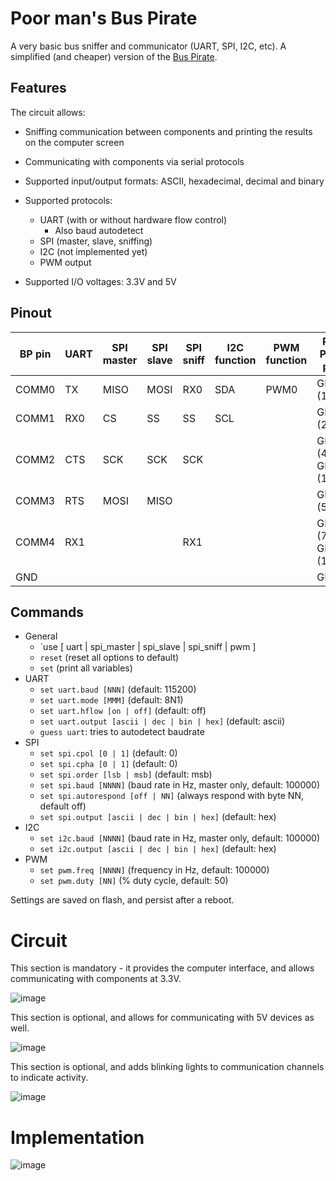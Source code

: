 # Poor man's Bus Pirate

A very basic bus sniffer and communicator (UART, SPI, I2C, etc). A simplified (and cheaper) version of the [Bus Pirate](https://dangerousprototypes.com/docs/Bus_Pirate).

## Features

The circuit allows:
  - Sniffing communication between components and printing the results on the computer screen
  - Communicating with components via serial protocols

- Supported input/output formats: ASCII, hexadecimal, decimal and binary
- Supported protocols: 
  - UART (with or without hardware flow control)
    - Also baud autodetect
  - SPI (master, slave, sniffing)
  - I2C (not implemented yet)
  - PWM output
- Supported I/O voltages: 3.3V and 5V

## Pinout

| BP pin | UART | SPI master | SPI slave | SPI sniff | I2C function | PWM function | RPi Pico pin       |
|--------|------|------------|-----------|-----------|--------------|--------------|--------------------|
| COMM0  | TX   | MISO       | MOSI      | RX0       | SDA          | PWM0         | GP0 (1)            |
| COMM1  | RX0  | CS         | SS        | SS        | SCL          |              | GP1 (2)            |
| COMM2  | CTS  | SCK        | SCK       | SCK       |              |              | GP2 (4), GP10 (14) |
| COMM3  | RTS  | MOSI       | MISO      |           |              |              | GP3 (5)            |
| COMM4  | RX1  |            |           | RX1       |              |              | GP5 (7), GP8 (11)  |
| GND    |      |            |           |           |              |              | GND                |

## Commands

- General
  - `use [ uart | spi_master | spi_slave | spi_sniff | pwm ]
  - `reset` (reset all options to default)
  - `set` (print all variables)
- UART
  - `set uart.baud [NNN]` (default: 115200)
  - `set uart.mode [MMM]` (default: 8N1)
  - `set uart.hflow [on | off]` (default: off)
  - `set uart.output [ascii | dec | bin | hex]` (default: ascii)
  - `guess uart`: tries to autodetect baudrate
- SPI
  - `set spi.cpol [0 | 1]` (default: 0)
  - `set spi.cpha [0 | 1]` (default: 0)
  - `set spi.order [lsb | msb]` (default: msb)
  - `set spi.baud [NNNN]` (baud rate in Hz, master only, default: 100000)
  - `set spi.autorespond [off | NN]` (always respond with byte NN, default off)
  - `set spi.output [ascii | dec | bin | hex]` (default: hex)
- I2C
  - `set i2c.baud [NNNN]` (baud rate in Hz, master only, default: 100000)
  - `set i2c.output [ascii | dec | bin | hex]` (default: hex)
- PWM
  - `set pwm.freq [NNNN]` (frequency in Hz, default: 100000)
  - `set pwm.duty [NN]` (% duty cycle, default: 50)

Settings are saved on flash, and persist after a reboot.

# Circuit

This section is mandatory - it provides the computer interface, and allows communicating with components at 3.3V.

![image](https://github.com/andrenho/poor-man-bus-pirate/assets/84652/44ba63c5-f81d-4478-bd14-66dc913552da)

This section is optional, and allows for communicating with 5V devices as well.

![image](https://github.com/andrenho/poor-man-bus-pirate/assets/84652/5a567604-431e-45d2-851b-0d46df98cebb)

This section is optional, and adds blinking lights to communication channels to indicate activity.

![image](https://github.com/andrenho/poor-man-bus-pirate/assets/84652/0d1dda8b-4ede-4791-a77b-8b5e4be25a43)


# Implementation

![image](https://github.com/andrenho/poor-man-bus-pirate/assets/84652/6b8cda69-5a8c-4264-a6e0-ec4868ee3aef)

